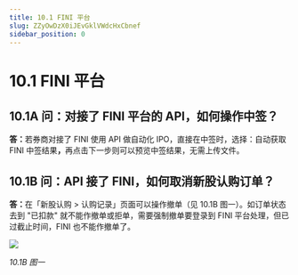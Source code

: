 ```yaml
---
title: 10.1 FINI 平台
slug: ZZyOwDzX0iJEvGklVWdcHxCbnef
sidebar_position: 0
---
```



# 10.1 FINI 平台

## 10.1A 问：对接了 FINI 平台的 API，如何操作中签？

<b>答：</b>若券商对接了 FINI 使用 API 做自动化 IPO，直接在中签时，选择：自动获取 FINI 中签结果<b>，</b>再点击下一步则可以预览中签结果，无需上传文件。

## 10.1B 问：API 接了 FINI，如何取消新股认购订单？

<b>答：</b>在「新股认购 &gt; 认购记录」页面可以操作撤单（见 10.1B 图一）。如订单状态去到 "已扣款" 就不能作撤单或拒单，需要强制撤单要登录到 FINI 平台处理，但已过截止时间，FINI 也不能作撤单了。

<img src="/assets/RH7VbpS9PoXSovxbc5RcW8hinLf.png" src-width="2716" src-height="902" align="center"/>

<em>10.1B 图一</em>

